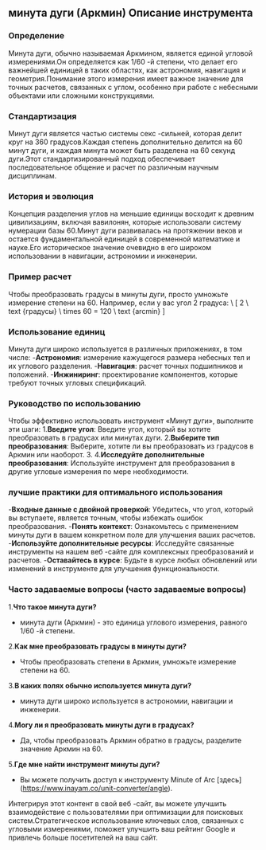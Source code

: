 ## минута дуги (Аркмин) Описание инструмента

### Определение
Минута дуги, обычно называемая Аркмином, является единой угловой измерениями.Он определяется как 1/60 -й степени, что делает его важнейшей единицей в таких областях, как астрономия, навигация и геометрия.Понимание этого измерения имеет важное значение для точных расчетов, связанных с углом, особенно при работе с небесными объектами или сложными конструкциями.

### Стандартизация
Минут дуги является частью системы секс -сильней, которая делит круг на 360 градусов.Каждая степень дополнительно делится на 60 минут дуги, и каждая минута может быть разделена на 60 секунд дуги.Этот стандартизированный подход обеспечивает последовательное общение и расчет по различным научным дисциплинам.

### История и эволюция
Концепция разделения углов на меньшие единицы восходит к древним цивилизациям, включая вавилонян, которые использовали систему нумерации базы 60.Минут дуги развивалась на протяжении веков и остается фундаментальной единицей в современной математике и науке.Его историческое значение очевидно в его широком использовании в навигации, астрономии и инженерии.

### Пример расчет
Чтобы преобразовать градусы в минуты дуги, просто умножьте измерение степени на 60. Например, если у вас угол 2 градуса:
\ [
2 \ text {градусы} \ times 60 = 120 \ text {arcmin}
\]

### Использование единиц
Минута дуги широко используется в различных приложениях, в том числе:
-**Астрономия**: измерение кажущегося размера небесных тел и их углового разделения.
-**Навигация**: расчет точных подшипников и положений.
-**Инжиниринг**: проектирование компонентов, которые требуют точных угловых спецификаций.

### Руководство по использованию
Чтобы эффективно использовать инструмент «Минут дуги», выполните эти шаги:
1.**Введите угол**: Введите угол, который вы хотите преобразовать в градусах или минутах дуги.
2.**Выберите тип преобразования**: Выберите, хотите ли вы преобразовать из градусов в Аркмин или наоборот.
3.
4.**Исследуйте дополнительные преобразования**: Используйте инструмент для преобразования в другие угловые измерения по мере необходимости.

### лучшие практики для оптимального использования
-**Входные данные с двойной проверкой**: Убедитесь, что угол, который вы вступаете, является точным, чтобы избежать ошибок преобразования.
-**Понять контекст**: Ознакомьтесь с применением минуты дуги в вашем конкретном поле для улучшения ваших расчетов.
-**Используйте дополнительные ресурсы**: Исследуйте связанные инструменты на нашем веб -сайте для комплексных преобразований и расчетов.
-**Оставайтесь в курсе**: Будьте в курсе любых обновлений или изменений в инструменте для улучшения функциональности.

### Часто задаваемые вопросы (часто задаваемые вопросы)

1.**Что такое минута дуги?**
- минута дуги (Аркмин) - это единица углового измерения, равного 1/60 -й степени.

2.**Как мне преобразовать градусы в минуты дуги?**
- Чтобы преобразовать степени в Аркмин, умножьте измерение степени на 60.

3.**В каких полях обычно используется минута дуги?**
- минута дуги широко используется в астрономии, навигации и инженерии.

4.**Могу ли я преобразовать минуты дуги в градусах?**
- Да, чтобы преобразовать Аркмин обратно в градусы, разделите значение Аркмин на 60.

5.**Где мне найти инструмент минуты дуги?**
- Вы можете получить доступ к инструменту Minute of Arc [здесь] (https://www.inayam.co/unit-converter/angle).

Интегрируя этот контент в свой веб -сайт, вы можете улучшить взаимодействие с пользователями при оптимизации для поисковых систем.Стратегическое использование ключевых слов, связанных с угловыми измерениями, поможет улучшить ваш рейтинг Google и привлечь больше посетителей на ваш сайт.